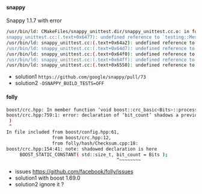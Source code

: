 #### snappy
Snappy 1.1.7 with error
```bash
/usr/bin/ld: CMakeFiles/snappy_unittest.dir/snappy_unittest.cc.o: in function `snappy::Snappy_ZeroOffsetCopy_Test::TestBody()':
snappy_unittest.cc:(.text+0x6477): undefined reference to `testing::Message::Message()'
/usr/bin/ld: snappy_unittest.cc:(.text+0x64a2): undefined reference to `testing::internal::GetBoolAssertionFailureMessage[abi:cxx11](testing::AssertionResult const&, char const*, char const*, char const*)'
/usr/bin/ld: snappy_unittest.cc:(.text+0x64d7): undefined reference to `testing::internal::AssertHelper::AssertHelper(testing::TestPartResult::Type, char const*, int, char const*)'
/usr/bin/ld: snappy_unittest.cc:(.text+0x64f0): undefined reference to `testing::internal::AssertHelper::operator=(testing::Message const&) const'
/usr/bin/ld: snappy_unittest.cc:(.text+0x64ff): undefined reference to `testing::internal::AssertHelper::~AssertHelper()'
/usr/bin/ld: snappy_unittest.cc:(.text+0x6550): undefined reference to `testing::internal::AssertHelper::~AssertHelper()'

```
- solution1 `https://github.com/google/snappy/pull/73`
- solution2 `-DSNAPPY_BUILD_TESTS=OFF`



#### folly
```bash
boost/crc.hpp: In member function ‘void boost::crc_basic<Bits>::process_bits(unsigned char, std::size_t)’:
boost/crc.hpp:759:1: error: declaration of ‘bit_count’ shadows a previous local [-Werror=shadow=compatible-local]
 )
 ^
In file included from boost/config.hpp:61,
                 from boost/crc.hpp:12,
                 from folly/hash/Checksum.cpp:18:
boost/crc.hpp:154:41: note: shadowed declaration is here
     BOOST_STATIC_CONSTANT( std::size_t, bit_count = Bits );
                                         ^~~~~~~~~
```
- issues https://github.com/facebook/folly/issues
- solution1 with boost 1.69.0
- solution2 ignore it ?